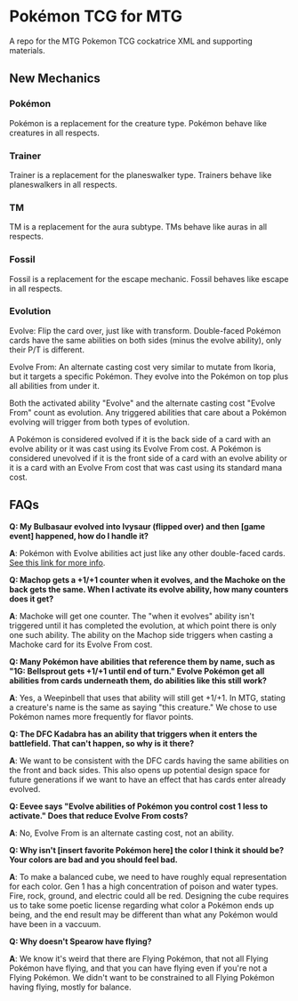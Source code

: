 # Pokémon TCG for MTG

A repo for the MTG Pokemon TCG cockatrice XML and supporting materials.

## New Mechanics

### Pokémon

Pokémon is a replacement for the creature type. Pokémon behave like creatures in all respects.

### Trainer

Trainer is a replacement for the planeswalker type. Trainers behave like planeswalkers in all respects.

### TM

TM is a replacement for the aura subtype. TMs behave like auras in all respects.

### Fossil

Fossil is a replacement for the escape mechanic. Fossil behaves like escape in all respects.

### Evolution

Evolve: Flip the card over, just like with transform. Double-faced Pokémon cards have the same abilities on both sides (minus the evolve ability), only their P/T is different.

Evolve From: An alternate casting cost very similar to mutate from Ikoria, but it targets a specific Pokémon. They evolve into the Pokémon on top plus all abilities from under it.

Both the activated ability "Evolve" and the alternate casting cost "Evolve From" count as evolution. Any triggered abilities that care about a Pokémon evolving will trigger from both types of evolution.

A Pokémon is considered evolved if it is the back side of a card with an evolve ability or it was cast using its Evolve From cost. A Pokémon is considered unevolved if it is the front side of a card with an evolve ability or it is a card with an Evolve From cost that was cast using its standard mana cost.

## FAQs

**Q: My Bulbasaur evolved into Ivysaur (flipped over) and then [game event] happened, how do I handle it?**

**A**: Pokémon with Evolve abilities act just like any other double-faced cards. [See this link for more info](https://magic.wizards.com/en/articles/archive/feature/double-faced-card-rules-2011-08-29#:~:text=Double-Faced%20Card%20Rules%201%20Double-Faced%20Cards%20in%20General.,...%204%20Double-Faced%20Cards%20and%20Copy%20Effects.%20).

**Q: Machop gets a +1/+1 counter when it evolves, and the Machoke on the back gets the same. When I activate its evolve ability, how many counters does it get?**

**A**: Machoke will get one counter. The "when it evolves" ability isn't triggered until it has completed the evolution, at which point there is only one such ability. The ability on the Machop side triggers when casting a Machoke card for its Evolve From cost.

**Q: Many Pokémon have abilities that reference them by name, such as "1G: Bellsprout gets +1/+1 until end of turn." Evolve Pokémon get all abilities from cards underneath them, do abilities like this still work?**

**A**: Yes, a Weepinbell that uses that ability will still get +1/+1. In MTG, stating a creature's name is the same as saying "this creature." We chose to use Pokémon names more frequently for flavor points.

**Q: The DFC Kadabra has an ability that triggers when it enters the battlefield. That can't happen, so why is it there?**

**A**: We want to be consistent with the DFC cards having the same abilities on the front and back sides. This also opens up potential design space for future generations if we want to have an effect that has cards enter already evolved.

**Q: Eevee says "Evolve abilities of Pokémon you control cost 1 less to activate." Does that reduce Evolve From costs?**

**A**: No, Evolve From is an alternate casting cost, not an ability.

**Q: Why isn't [insert favorite Pokémon here] the color I think it should be? Your colors are bad and you should feel bad.**

**A**: To make a balanced cube, we need to have roughly equal representation for each color. Gen 1 has a high concentration of poison and water types. Fire, rock, ground, and electric could all be red. Designing the cube requires us to take some poetic license regarding what color a Pokémon ends up being, and the end result may be different than what any Pokémon would have been in a vaccuum. 

**Q: Why doesn't Spearow have flying?**

**A**: We know it's weird that there are Flying Pokémon, that not all Flying Pokémon have flying, and that you can have flying even if you're not a Flying Pokémon. We didn't want to be constrained to all Flying Pokémon having flying, mostly for balance.
